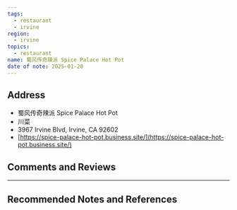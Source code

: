 ```yaml
---
tags:
  - restaurant
  - irvine
region:
  - irvine
topics:
  - restaurant
name: 蜀风传奇辣派 Spice Palace Hot Pot
date of note: 2025-01-20
---
```


## Address

- 蜀风传奇辣派 Spice Palace Hot Pot
- 川菜
- 3967 Irvine Blvd, Irvine, CA 92602
- [https://spice-palace-hot-pot.business.site/](https://spice-palace-hot-pot.business.site/)



## Comments and Reviews






-----------
##  Recommended Notes and References

